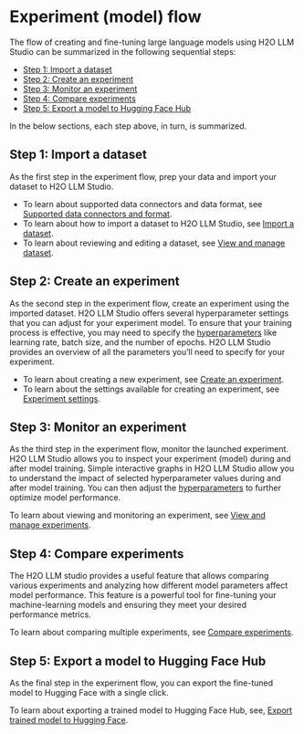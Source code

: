 # Experiment (model) flow

The flow of creating and fine-tuning large language models using H2O LLM Studio can be summarized in the following sequential steps:

- [Step 1: Import a dataset](#step-1-import-a-dataset)
- [Step 2: Create an experiment](#step-2-create-an-experiment)
- [Step 3: Monitor an experiment](#step-3-monitor-an-experiment)
- [Step 4: Compare experiments](#step-4-compare-experiments)
- [Step 5: Export a model to Hugging Face Hub](#step-5-export-a-model-to-hugging-face-hub)

In the below sections, each step above, in turn, is summarized.

## Step 1: Import a dataset

As the first step in the experiment flow, prep your data and import your dataset to H2O LLM Studio. 

- To learn about supported data connectors and data format, see [Supported data connectors and format](../guide/data-connectors-format).
- To learn about how to import a dataset to H2O LLM Studio, see [Import a dataset](../guide/import-dataset).
- To learn about reviewing and editing a dataset, see [View and manage dataset](../guide/datasets/view-dataset.md).

## Step 2: Create an experiment

As the second step in the experiment flow, create an experiment using the imported dataset. H2O LLM Studio offers several hyperparameter settings that you can adjust for your experiment model. To ensure that your training process is effective, you may need to specify the [hyperparameters](../concepts#parameters-and-hyperparameters) like learning rate, batch size, and the number of epochs. H2O LLM Studio provides an overview of all the parameters you’ll need to specify for your experiment.

- To learn about creating a new experiment, see [Create an experiment](../guide/experiments/create-an-experiment.md).
- To learn about the settings available for creating an experiment, see [Experiment settings](../guide/experiments/experiment-settings.md).

## Step 3: Monitor an experiment

As the third step in the experiment flow, monitor the launched experiment. H2O LLM Studio allows you to inspect your experiment (model) during and after model training. Simple interactive graphs in H2O LLM Studio allow you to understand the impact of selected hyperparameter values during and after model training. You can then adjust the [hyperparameters](../concepts#parameters-and-hyperparameters) to further optimize model performance. 

To learn about viewing and monitoring an experiment, see [View and manage experiments](../guide/experiments/view-an-experiment.md).

## Step 4: Compare experiments

The H2O LLM studio provides a useful feature  that allows comparing various experiments and analyzing how different model parameters affect model performance. This feature is a powerful tool for fine-tuning your machine-learning models and ensuring they meet your desired performance metrics.

To learn about comparing multiple experiments, see [Compare experiments](../guide/experiments/compare-experiments.md).

## Step 5: Export a model to Hugging Face Hub

As the final step in the experiment flow, you can export the fine-tuned model to Hugging Face with a single click.

To learn about exporting a trained model to Hugging Face Hub, see, [Export trained model to Hugging Face](../guide/experiments/export-trained-model.md).

